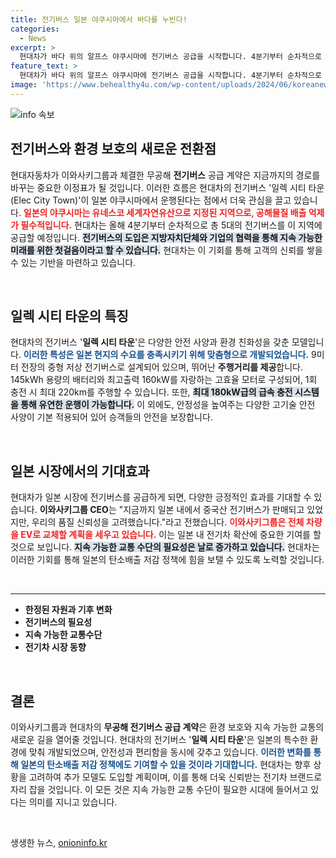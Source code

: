 ```yaml
---
title: 전기버스 일본 야쿠시마에서 바다를 누빈다!
categories:
  - News
excerpt: >
  현대차가 바다 위의 알프스 야쿠시마에 전기버스 공급을 시작합니다. 4분기부터 순차적으로 총 5대가 도입되며, 공해물질 배출이 필수적인 지역에서 지속 가능한 교통 수단으로 자리잡을 전망입니다.
feature_text: >
  현대차가 바다 위의 알프스 야쿠시마에 전기버스 공급을 시작합니다. 4분기부터 순차적으로 총 5대가 도입되며, 공해물질 배출이 필수적인 지역에서 지속 가능한 교통 수단으로 자리잡을 전망입니다.
image: 'https://www.behealthy4u.com/wp-content/uploads/2024/06/koreanews.jpg'
---
```


<p><img src="https://www.behealthy4u.com/wp-content/uploads/2024/06/koreanews.jpg" alt="info 속보" /></p>

<h2 data-ke-size="size26">전기버스와 환경 보호의 새로운 전환점</h2>

<p data-ke-size="size16">현대자동차가 이와사키그룹과 체결한 무공해 <b>전기버스</b> 공급 계약은 지금까지의 경로를 바꾸는 중요한 이정표가 될 것입니다. 이러한 흐름은 현대차의 전기버스 '일렉 시티 타운(Elec City Town)'이 일본 야쿠시마에서 운행된다는 점에서 더욱 관심을 끌고 있습니다. <b><span style="color: #ee2323;">일본의 야쿠시마는 유네스코 세계자연유산으로 지정된 지역으로, 공해물질 배출 억제가 필수적입니다.</span></b> 현대차는 올해 4분기부터 순차적으로 총 5대의 전기버스를 이 지역에 공급할 예정입니다. <b><span style="background-color: #21538527;">전기버스의 도입은 지방자치단체와 기업의 협력을 통해 지속 가능한 미래를 위한 첫걸음이라고 할 수 있습니다.</span></b> 현대차는 이 기회를 통해 고객의 신뢰를 쌓을 수 있는 기반을 마련하고 있습니다.</p>

<p data-ke-size="size16">&nbsp;</p>

<h2 data-ke-size="size26">일렉 시티 타운의 특징</h2>

<p data-ke-size="size16">현대차의 전기버스 '<b>일렉 시티 타운</b>'은 다양한 안전 사양과 환경 친화성을 갖춘 모델입니다. <b><span style="color: #1a5490;">이러한 특성은 일본 현지의 수요를 충족시키기 위해 맞춤형으로 개발되었습니다.</span></b> 9미터 전장의 중형 저상 전기버스로 설계되어 있으며, 뛰어난 <b>주행거리를 제공</b>합니다. 145kWh 용량의 배터리와 최고출력 160kW를 자랑하는 고효율 모터로 구성되어, 1회 충전 시 최대 220km를 주행할 수 있습니다. 또한, <b><span style="background-color: #21538527;">최대 180kW급의 급속 충전 시스템을 통해 유연한 운행이 가능합니다.</span></b> 이 외에도, 안정성을 높여주는 다양한 고기술 안전 사양이 기본 적용되어 있어 승객들의 안전을 보장합니다.</p>

<p data-ke-size="size16">&nbsp;</p>

<h2 data-ke-size="size26">일본 시장에서의 기대효과</h2>

<p data-ke-size="size16">현대차가 일본 시장에 전기버스를 공급하게 되면, 다양한 긍정적인 효과를 기대할 수 있습니다. <b>이와사키그룹 CEO</b>는 "지금까지 일본 내에서 중국산 전기버스가 판매되고 있었지만, 우리의 품질 신뢰성을 고려했습니다."라고 전했습니다. <b><span style="color: #ee2323;">이와사키그룹은 전체 차량을 EV로 교체할 계획을 세우고 있습니다.</span></b> 이는 일본 내 전기차 확산에 중요한 기여를 할 것으로 보입니다. <b><span style="background-color: #21538527;">지속 가능한 교통 수단의 필요성은 날로 증가하고 있습니다.</span></b> 현대차는 이러한 기회를 통해 일본의 탄소배출 저감 정책에 힘을 보탤 수 있도록 노력할 것입니다.</p>

<p data-ke-size="size16">&nbsp;</p>

<hr />

<ul>
<li><b>한정된 자원과 기후 변화</b></li>
<li><b>전기버스의 필요성</b></li>
<li><b>지속 가능한 교통수단</b></li>
<li><b>전기차 시장 동향</b></li>
</ul>

<p data-ke-size="size16">&nbsp;</p>

<h2 data-ke-size="size26">결론</h2>

<p data-ke-size="size16">이와사키그룹과 현대차의 <b>무공해 전기버스 공급 계약</b>은 환경 보호와 지속 가능한 교통의 새로운 길을 열어줄 것입니다. 현대차의 전기버스 '<b>일렉 시티 타운</b>'은 일본의 특수한 환경에 맞춰 개발되었으며, 안전성과 편리함을 동시에 갖추고 있습니다. <b><span style="color: #1a5490;">이러한 변화를 통해 일본의 탄소배출 저감 정책에도 기여할 수 있을 것이라 기대합니다.</span></b> 현대차는 향후 상황을 고려하여 추가 모델도 도입할 계획이며, 이를 통해 더욱 신뢰받는 전기차 브랜드로 자리 잡을 것입니다. 이 모든 것은 지속 가능한 교통 수단이 필요한 시대에 들어서고 있다는 의미를 지니고 있습니다.</p>

<p data-ke-size="size16">&nbsp;</p>
생생한 뉴스, <a href="https://onioninfo.kr" rel="dofollow">onioninfo.kr</a>


